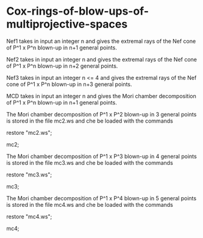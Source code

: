 # Cox-rings-of-blow-ups-of-multiprojective-spaces

Nef1 takes in input an integer n and gives the extremal rays of the Nef cone of P^1 x P^n blown-up in n+1 general points.

Nef2 takes in input an integer n and gives the extremal rays of the Nef cone of P^1 x P^n blown-up in n+2 general points.

Nef3 takes in input an integer n <= 4 and gives the extremal rays of the Nef cone of P^1 x P^n blown-up in n+3 general points.


MCD takes in input an integer n and gives the Mori chamber decomposition of P^1 x P^n blown-up in n+1 general points.


The Mori chamber decomposition of P^1 x P^2 blown-up in 3 general points is stored in the file mc2.ws and che be loaded with the commands 

restore "mc2.ws";

mc2;


The Mori chamber decomposition of P^1 x P^3 blown-up in 4 general points is stored in the file mc3.ws and che be loaded with the commands 

restore "mc3.ws";

mc3;


The Mori chamber decomposition of P^1 x P^4 blown-up in 5 general points is stored in the file mc4.ws and che be loaded with the commands 

restore "mc4.ws";

mc4;

